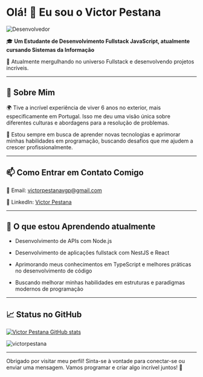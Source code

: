 # Olá! 👋 Eu sou o Victor Pestana  

![Desenvolvedor](https://www.vecteezy.com/free-vector/developer) 

🎓 **Um Estudante de Desenvolvimento Fullstack JavaScript, atualmente cursando Sistemas da Informação**  

🌟 Atualmente mergulhando no universo Fullstack e desenvolvendo projetos incríveis.

---

## 💬 **Sobre Mim**  
🌍 Tive a incrível experiência de viver 6 anos no exterior, mais especificamente em Portugal. Isso me deu uma visão única sobre diferentes culturas e abordagens para a resolução de problemas. 
 
🌱 Estou sempre em busca de aprender novas tecnologias e aprimorar minhas habilidades em programação, buscando desafios que me ajudem a crescer profissionalmente.

---

## 📫 **Como Entrar em Contato Comigo**  
📧 Email: [victorpestanavgp@gmail.com](mailto:victorpestanavgp@gmail.com)  

🔗 LinkedIn: [Victor Pestana](https://www.linkedin.com/in/victor-pestana-a1aa15269/)  

---

## 🚀 **O que estou Aprendendo atualmente**  
- Desenvolvimento de APIs com Node.js  
- Desenvolvimento de aplicações fullstack com NestJS e React  

- Aprimorando meus conhecimentos em TypeScript e melhores práticas no desenvolvimento de código  
- Buscando melhorar minhas habilidades em estruturas e paradigmas modernos de programação  

---

## 📈 **Status no GitHub**  
[![Victor Pestana GitHub stats](https://github-readme-stats.vercel.app/api?username=VictorPestana&show_icons=true&hide_title=true&count_private=true&hide=prs)](https://github.com/VictorPestana)  

<p><img align="center" src="https://github-readme-stats.vercel.app/api/top-langs?username=victorpestana&show_icons=true&locale=en&layout=compact" alt="victorpestana" /></p>

---

Obrigado por visitar meu perfil! Sinta-se à vontade para conectar-se ou enviar uma mensagem. Vamos programar e criar algo incrível juntos! 🚀
